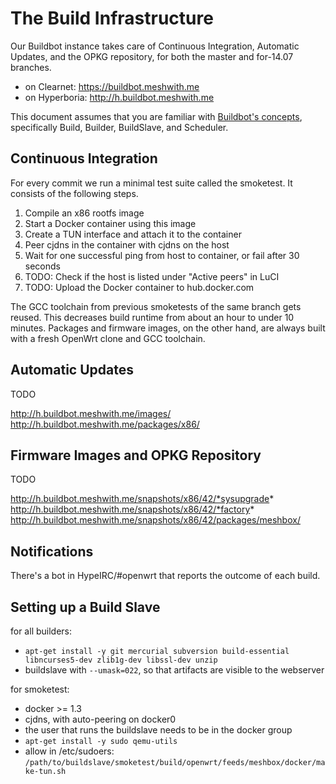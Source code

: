# The Build Infrastructure

Our Buildbot instance takes care of Continuous Integration, Automatic Updates,
and the OPKG repository, for both the master and for-14.07 branches.

- on Clearnet: <https://buildbot.meshwith.me>
- on Hyperboria: <http://h.buildbot.meshwith.me>

This document assumes that you are familiar with [Buildbot's concepts][concepts],
specifically Build, Builder, BuildSlave, and Scheduler.

[concepts]: http://docs.buildbot.net/latest/manual/concepts.html

## Continuous Integration

For every commit we run a minimal test suite called the smoketest. It consists
of the following steps.

1. Compile an x86 rootfs image
2. Start a Docker container using this image
3. Create a TUN interface and attach it to the container
4. Peer cjdns in the container with cjdns on the host
5. Wait for one successful ping from host to container, or fail after 30 seconds
6. TODO: Check if the host is listed under "Active peers" in LuCI
7. TODO: Upload the Docker container to hub.docker.com

The GCC toolchain from previous smoketests of the same branch gets reused.
This decreases build runtime from about an hour to under 10 minutes. Packages
and firmware images, on the other hand, are always built with a fresh OpenWrt
clone and GCC toolchain.

## Automatic Updates

TODO

http://h.buildbot.meshwith.me/images/
http://h.buildbot.meshwith.me/packages/x86/

## Firmware Images and OPKG Repository

TODO

http://h.buildbot.meshwith.me/snapshots/x86/42/*sysupgrade*
http://h.buildbot.meshwith.me/snapshots/x86/42/*factory*
http://h.buildbot.meshwith.me/snapshots/x86/42/packages/meshbox/

## Notifications

There's a bot in HypeIRC/#openwrt that reports the outcome of each build.

## Setting up a Build Slave

for all builders:

- `apt-get install -y git mercurial subversion build-essential libncurses5-dev zlib1g-dev libssl-dev unzip`
- buildslave with `--umask=022`, so that artifacts are visible to the webserver

for smoketest:

- docker >= 1.3
- cjdns, with auto-peering on docker0
- the user that runs the buildslave needs to be in the docker group
- `apt-get install -y sudo qemu-utils`
- allow in /etc/sudoers: `/path/to/buildslave/smoketest/build/openwrt/feeds/meshbox/docker/make-tun.sh`
